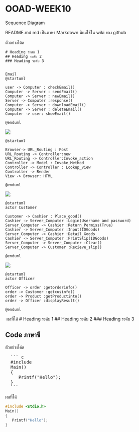 # OOAD-WEEK10
Sequence Diagram


README.md 
md เป็นภาษา Markdown นิยมใช้ใน wiki ของ github 

ตัวอย่างโค้ด
```
# Heading ระดับ 1 
## Heading ระดับ 2
### Heading ระดับ 3
 
```
```
Email
@startuml

user -> Computer : checkEmail()
Computer -> Server : sendEmail()
Computer -> Server : newEmail()
Server -> Computer :response()
Computer -> Server : downloadEmail()
Computer -> Server : deleteEmail()
Computer -> user: showEmail()

@enduml

```
<img src="http://www.plantuml.com/plantuml/img/SoWkIImgAStDuU8gBKujKj2rKt3EpoqeBG6ohHIICrAJirrp4pDpD3IvuE90DS6fHMLW5SMfUIbu5UIbbiFaeM8eLXIb5XVavnMdujAUab-UbvEVYD-EbDISr99KR4f0VW8wCYCVxWWk1w2BGVu50000">

```
@startuml

Browser-> URL_Routing : Post
URL_Routing -> Controller:new
URL_Routing -> Controller:Invoke_action
Controller -> Model : Invoke_Method
Controller -> Controller : Lookup_view
Controller -> Render
View -> Browser: HTML

@enduml

```

<img src="http://www.plantuml.com/plantuml/img/VOz12i8m44NtSufSm0ja8KKt2Wb8KRUXc453OqOca_Rw9b2mkd3v_tlm-LsMWQKy8y2EQSx8cwswzCRrL2IakzBgH5bWNLLZJqcOOaJM2US_z9Wc6j4DDmcKu0EQPibZh0EBOr4Uv7-SLTBA48tbvQPG9x-r7fD7XcibBIvNj3gShG7eAcqNtm00">

```
@startuml
actor Customer

Customer -> Cashier : Place_good()
Cashier -> Server_Computer :Login(Username and password)
Server_Computer -> Cashier :Return_Permiss(True)
Cashier -> Server_Computer :Input(IDGoods)
Server_Computer -> Cashier :Detail_Goods
Cashier -> Server_Computer :PrintSlip(IDGoods)
Server_Computer -> Server_Computer :Clear()
Server_Computer -> Customer :Recieve_slip()

@enduml
```
<img src="http://www.plantuml.com/plantuml/img/VP7B2i8m44Nt-OeiquK_u48AAKZ1HR6w3aCxr40UPIQflsyg54Ibkyjmvjvvr9o0KlPEm90YIPqvHOyanARauIGryCCMUPITWm7D5EEeAh6L2z4ZBKX6Hp_dj9ANEDcWxemKmAE4CCePc9-HnafyqvyHLqoPWkcGl6LMDygudzI68bJRdCjGlE_TO0Bhp9lSzUp8XjGxE-_w_hHfXq3g_mpRESk2WyK53Q_sbH0rXd5zm0i0">

```
@startuml
actor Officer

Officer -> order :getorderinfo()
order -> Customer :getcusinfo()
order -> Product :getProductinto()
order -> Officer :displayResult()

@enduml
```
<img scr="http://www.plantuml.com/plantuml/img/SoWkIImgAStDuKfCBialKl1FIyjCJYtYue8o57Jj5FABKe0Cg_JK4Z0hCoyjNqEJ2o8Ab7OkBIx9puMgI2ujHfSFACfFAKqk0Kj3sPbv9IXAO9PPfMGM5-GaLWQb5fVcb01LS3cavgM0N0S0">
ผลที่ได้
# Heading ระดับ 1 
## Heading ระดับ 2
### Heading ระดับ 3


## Code ภาษาซี

ตัวอย่างโค้ด
<pre>
  ``` c
  #include <stdio.h>
  Main()
  {
     Printf("Hello");
  }
  ```
</pre> 
ผลที่ได้
  ``` c
  #include <stdio.h>
  Main()
  {
     Printf("Hello");
  }
  ```
 

